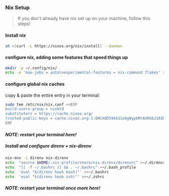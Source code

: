 ### Nix Setup

> If you don't already have nix set up on your machine, follow this steps!

#### Install nix

```bash
sh <(curl -L https://nixos.org/nix/install) --daemon
```

#### configure nix, adding some features that speed things up

```bash
mkdir -p ~/.config/nix/
echo -e 'max-jobs = auto\nexperimental-features = nix-command flakes' > ~/.config/nix/nix.conf
```

#### configure global nix caches

copy & paste the entire entry in your terminal:

```bash
sudo tee /etc/nix/nix.conf <<EOF
build-users-group = nixbld
substituters = https://cache.nixos.org/
trusted-public-keys = cache.nixos.org-1:6NCHdD59X431o0gWypbMrAURkbJ16ZPMQFGspcDShjY=
EOF
```

#### _NOTE: restart your terminal here!_

##### Install and configure direnv + nix-direnv

```bash
nix-env -i direnv nix-direnv
echo  "source $HOME/.nix-profile/share/nix-direnv/direnvrc" >~/.direnvrc
echo  "[[ -f ~/.bashrc ]] && . ~/.bashrc" >~/.bash_profile
echo  'eval "$(direnv hook bash)"' >>~/.bashrc
echo  'eval "$(direnv hook zsh)"' >>~/.zshrc
```

##### _NOTE: restart your terminal once more here!_

